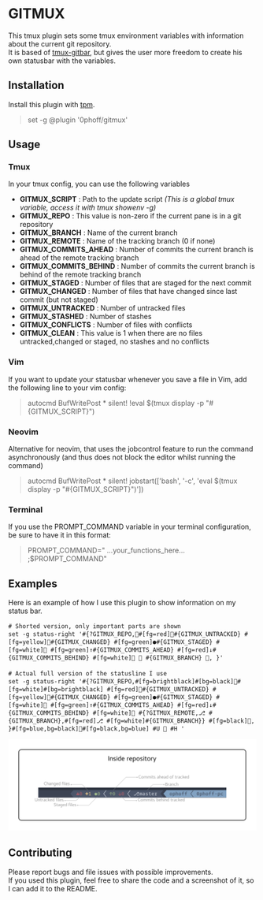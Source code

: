 GITMUX
======
This tmux plugin sets some tmux environment variables with information about the current git repository.  
It is based of [tmux-gitbar](https://github.com/aurelien-rainone/tmux-gitbar), but gives the user more freedom to create his own statusbar with the variables.

## Installation
Install this plugin with [tpm](https://github.com/tmux-plugins/tpm).
  > set -g @plugin '0phoff/gitmux'

## Usage
### Tmux
In your tmux config, you can use the following variables
  - __GITMUX_SCRIPT__         : Path to the update script _(This is a global tmux variable, access it with tmux showenv -g)_
  - __GITMUX_REPO__           : This value is non-zero if the current pane is in a git repository
  - __GITMUX_BRANCH__         : Name of the current branch
  - __GITMUX_REMOTE__         : Name of the tracking branch (0 if none)
  - __GITMUX_COMMITS_AHEAD__  : Number of commits the current branch is ahead of the remote tracking branch
  - __GITMUX_COMMITS_BEHIND__ : Number of commits the current branch is behind of the remote tracking branch
  - __GITMUX_STAGED__         : Number of files that are staged for the next commit
  - __GITMUX_CHANGED__        : Number of files that have changed since last commit (but not staged)
  - __GITMUX_UNTRACKED__      : Number of untracked files
  - __GITMUX_STASHED__        : Number of stashes
  - __GITMUX_CONFLICTS__      : Number of files with conflicts
  - __GITMUX_CLEAN__          : This value is 1 when there are no files untracked,changed or staged, no stashes and no conflicts

### Vim
If you want to update your statusbar whenever you save a file in Vim, add the following line to your vim config:
  > autocmd BufWritePost * silent! !eval $(tmux display -p "\#{GITMUX_SCRIPT}")

### Neovim
Alternative for neovim, that uses the jobcontrol feature to run the command asynchronously (and thus does not block the editor whilst running the command)
  > autocmd BufWritePost * silent! jobstart(['bash', '-c', 'eval $(tmux display -p "\#{GITMUX_SCRIPT}")'])

### Terminal
If you use the PROMPT_COMMAND variable in your terminal configuration, be sure to have it in this format:
  > PROMPT_COMMAND=" …your_functions_here… ;$PROMPT_COMMAND"

## Examples
Here is an example of how I use this plugin to show information on my status bar.
```tmux
# Shorted version, only important parts are shown
set -g status-right '#{?GITMUX_REPO,#[fg=red]#{GITMUX_UNTRACKED} #[fg=yellow]#{GITMUX_CHANGED} #[fg=green]●#{GITMUX_STAGED} #[fg=white] #[fg=green]↑#{GITMUX_COMMITS_AHEAD} #[fg=red]↓#{GITMUX_COMMITS_BEHIND} #[fg=white] ⎇ #{GITMUX_BRANCH} , }'

# Actual full version of the statusline I use
set -g status-right '#{?GITMUX_REPO,#[fg=brightblack]#[bg=black]#[fg=white]#[bg=brightblack] #[fg=red]#{GITMUX_UNTRACKED} #[fg=yellow]#{GITMUX_CHANGED} #[fg=green]●#{GITMUX_STAGED} #[fg=white] #[fg=green]↑#{GITMUX_COMMITS_AHEAD} #[fg=red]↓#{GITMUX_COMMITS_BEHIND} #[fg=white] #{?GITMUX_REMOTE,⎇ #{GITMUX_BRANCH},#[fg=red]⎇ #[fg=white]#{GITMUX_BRANCH}} #[fg=black], }#[fg=blue,bg=black]#[fg=black,bg=blue] #U  #H '
```
![Screenshot](docs/example.png)

## Contributing
Please report bugs and file issues with possible improvements.  
If you used this plugin, feel free to share the code and a screenshot of it, so I can add it to the README.
